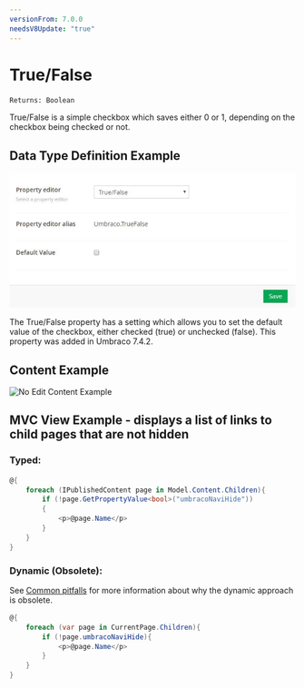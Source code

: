 ```yaml
---
versionFrom: 7.0.0
needsV8Update: "true"
---
```


# True/False

`Returns: Boolean`

True/False is a simple checkbox which saves either 0 or 1, depending on the checkbox being checked or not.

## Data Type Definition Example

![True/False Data Type Definition](images/True-False-DataType-742.jpg)

The True/False property has a setting which allows you to set the default value of the checkbox, either checked (true) or unchecked (false). This property was added in Umbraco 7.4.2.

## Content Example 

![No Edit Content Example](images/True-False-Content.png)

## MVC View Example - displays a list of links to child pages that are not hidden

### Typed:

```csharp
@{
    foreach (IPublishedContent page in Model.Content.Children){
        if (!page.GetPropertyValue<bool>("umbracoNaviHide"))
        {
            <p>@page.Name</p>
        }
    }	
}
```

### Dynamic (Obsolete):

See [Common pitfalls](https://our.umbraco.com/documentation/reference/Common-Pitfalls/#dynamics) for more information about why the dynamic approach is obsolete.

```csharp
@{
    foreach (var page in CurrentPage.Children){
        if (!page.umbracoNaviHide){
            <p>@page.Name</p>
        }
    }	
}
```
